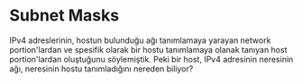 # Subnet Masks

IPv4 adreslerinin, hostun bulunduğu ağı tanımlamaya yarayan network portion'lardan ve spesifik olarak bir hostu tanımlamaya olanak tanıyan host portion'lardan oluştuğunu söylemiştik. Peki bir host, IPv4 adresinin neresinin ağı, neresinin hostu tanımladığını nereden biliyor?
